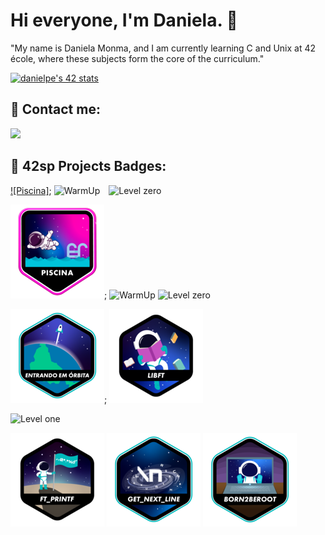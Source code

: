 # Hi everyone, I'm Daniela. 🐥 

"My name is Daniela Monma, and I am currently learning C and Unix at 42 école, where these subjects form the core of the curriculum."

[![danielpe's 42 stats](https://badge.mediaplus.ma/starryblue/danielpe)](https://github.com/oakoudad/badge42)

## 📩 Contact me:

<div align="left" style="display: inline-block">
	<a href="https://www.linkedin.com/in/danielamonma/" target="_blank"><img src="https://img.shields.io/badge/LinkedIn-0077B5?style=for-the-badge&logo=linkedin&logoColor=white" target="_blank"></a>
</div>

## 🏅 42sp Projects Badges:

[![Piscina]](https://img.shields.io/badge/School-Piscine-skyblue?style=for-the-badge&&logo=42);
<img src="https://img.shields.io/badge/School-WarmUp-skyblue?style=for-the-badge&&logo=42" alt="WarmUp" style="margin-right: 10px;">
<img src="https://img.shields.io/badge/School-Level_zero-skyblue?style=for-the-badge&&logo=42" alt="Level zero">

[![Piscine](./42%20badge/piscina.png)](https://github.com/DanielaMonma/C---Piscine);
![WarmUp](https://img.shields.io/badge/School-WarmUp-skyblue?style=for-the-badge&&logo=42)
![Level zero](https://img.shields.io/badge/School-Level_zero-skyblue?style=for-the-badge&&logo=42)

[![WarmUp](./42%20badge/phase_onee.png)]();
[![Libft](./42%20badge/libftn.png)](https://github.com/DanielaMonma/Libft.c)


<div align="left" style="display: inline-block">
<img alt="Level one" src="https://img.shields.io/badge/School-Level one-skyblue?style=for-the-badge&&logo=42">
<div id="Level_one" style="display: inline-block; vertical-align: middle;">

[![Printf](./42%20badge/ft_printfn.png)](loading...)
[![Get next line](./42%20badge/get_next_linee.png)](loading...)
[![Born 2 be root](./42%20badge/born2beroote.png)](loading...)
</div>
</div>
<h2></h2>

